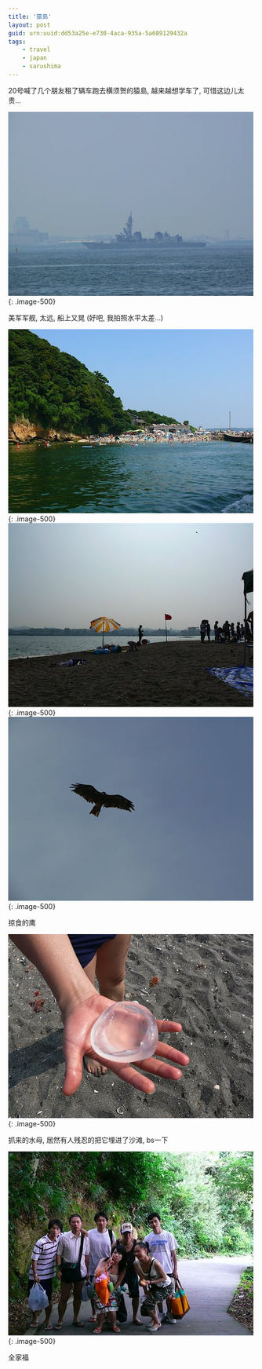 ```yaml
---
title: '猿島'
layout: post
guid: urn:uuid:dd53a25e-e730-4aca-935a-5a689129432a
tags:
    - travel
    - japan
    - sarushima
---
```


20号喊了几个朋友租了辆车跑去横须贺的猿島, 越来越想学车了, 可惜这边儿太贵...

![](/media/files/2008/07/22/ship.jpg){: .image-500}

美军军舰, 太远, 船上又晃 (好吧, 我拍照水平太差...)

![](/media/files/2008/07/22/port.jpg){: .image-500}
![](/media/files/2008/07/22/beach.jpg){: .image-500}
![](/media/files/2008/07/22/eagle.jpg){: .image-500}

掠食的鹰

![](/media/files/2008/07/22/jellyfish.jpg){: .image-500}

抓来的水母, 居然有人残忍的把它埋进了沙滩, bs一下

![](/media/files/2008/07/22/all.jpg){: .image-500}

全家福
